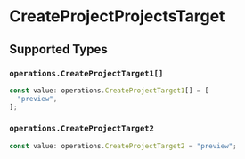 # CreateProjectProjectsTarget


## Supported Types

### `operations.CreateProjectTarget1[]`

```typescript
const value: operations.CreateProjectTarget1[] = [
  "preview",
];
```

### `operations.CreateProjectTarget2`

```typescript
const value: operations.CreateProjectTarget2 = "preview";
```

